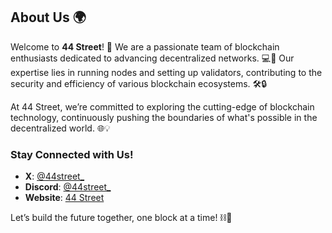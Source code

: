 ## About Us 🌍

Welcome to **44 Street**! 🚀 We are a passionate team of blockchain enthusiasts dedicated to advancing decentralized networks. 💻🔗 Our expertise lies in running nodes and setting up validators, contributing to the security and efficiency of various blockchain ecosystems. 🛠️🔒

At 44 Street, we’re committed to exploring the cutting-edge of blockchain technology, continuously pushing the boundaries of what's possible in the decentralized world. 🌐💡

### Stay Connected with Us!

- **X**: [@44street_](https://x.com/44street_)
- **Discord**: [@44street_](https://44street.notion.site/Welcome-to-44-Street-d2e46e0af4c448218400f29bad21e3bb?pvs=4)
- **Website**: [44 Street](https://github.com/44street/44street/new/main?readme=1)

Let’s build the future together, one block at a time! ⛓️🌟
